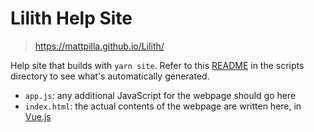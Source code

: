 # Lilith Help Site
> https://mattpilla.github.io/Lilith/

Help site that builds with `yarn site`. Refer to this [README](https://github.com/mattpilla/Lilith/blob/master/scripts/site/README.md) in the scripts directory to see what's automatically generated.

- `app.js`: any additional JavaScript for the webpage should go here
- `index.html`: the actual contents of the webpage are written here, in [Vue.js](https://vuejs.org/)
